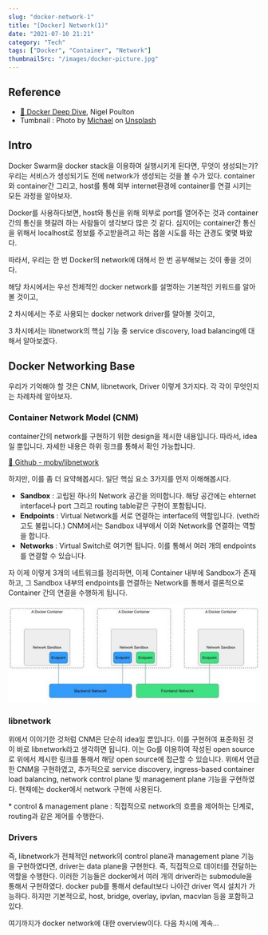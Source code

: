 ```yaml
---
slug: "docker-network-1"
title: "[Docker] Network(1)"
date: "2021-07-10 21:21"
category: "Tech"
tags: ["Docker", "Container", "Network"]
thumbnailSrc: "/images/docker-picture.jpg"
---
```


## Reference

- [🔗 Docker Deep Dive](https://www.oreilly.com/library/view/docker-deep-dive/9781800565135/), Nigel Poulton
- Tumbnail : Photo by [Michael](https://unsplash.com/@michael75?utm_source=unsplash&utm_medium=referral&utm_content=creditCopyText) on [Unsplash](https://unsplash.com/s/photos/cargo-ships?utm_source=unsplash&utm_medium=referral&utm_content=creditCopyText)

## Intro

Docker Swarm을 docker stack을 이용하여 실행시키게 된다면, 무엇이 생성되는가? 우리는 서비스가 생성되기도 전에 network가 생성되는 것을 볼 수가 있다. container와 container간 그리고, host를 통해 외부 internet환경에 container를 연결 시키는 모든 과정을 알아보자.

Docker를 사용하다보면, host와 통신을 위해 외부로 port를 열어주는 것과 container 간의 통신을 헷갈려 하는 사람들이 생각보다 많은 것 같다. 심지어는 container간 통신을 위해서 localhost로 정보를 주고받을려고 하는 몹쓸 시도를 하는 관경도 몇몇 봐왔다.

따라서, 우리는 한 번 Docker의 network에 대해서 한 번 공부해보는 것이 좋을 것이다.

해당 차시에서는 우선 전체적인 docker network를 설명하는 기본적인 키워드를 알아볼 것이고,

2 차시에서는 주로 사용되는 docker network driver를 알아볼 것이고,

3 차시에서는 libnetwork의 핵심 기능 중 service discovery, load balancing에 대해서 알아보겠다.

## Docker Networking Base

우리가 기억해야 할 것은 CNM, libnetwork, Driver 이렇게 3가지다. 각 각이 무엇인지는 차례차례 알아보자.

### Container Network Model (CNM)

container간의 network를 구현하기 위한 design을 제시한 내용입니다. 따라서, idea일 뿐입니다. 자세한 내용은 하위 링크를 통해서 확인 가능합니다.

[🔗 Github - moby/libnetwork](https://github.com/moby/libnetwork/blob/master/docs/design.md)

하지만, 이를 좀 더 요약해봅시다. 일단 핵심 요소 3가지를 먼저 이해해봅시다.

- **Sandbox** : 고립된 하나의 Network 공간을 의미합니다. 해당 공간에는 ehternet interface나 port 그리고 routing table같은 구현이 포함됩니다.
- **Endpoints** : Virtual Network를 서로 연결하는 interface의 역할입니다. (veth라고도 불립니다.) CNM에서는 Sandbox 내부에서 이와 Network를 연결하는 역할을 합니다.
- **Networks** : Virtual Switch로 여기면 됩니다. 이를 통해서 여러 개의 endpoints를 연결할 수 있습니다.

자 이제 이렇게 3개의 네트워크를 정리하면, 이제 Container 내부에 Sandbox가 존재하고, 그 Sandbox 내부의 endpoints를 연결하는 Network를 통해서 결론적으로 Container 간의 연결을 수행하게 됩니다.

![cnm](/images/cnm.jpeg)

### libnetwork

위에서 이야기한 것처럼 CNM은 단순히 idea일 뿐입니다. 이를 구현허여 표준화된 것이 바로 libnetwork라고 생각하면 됩니다. 이는 Go를 이용하여 작성된 open source로 위에서 제시한 링크를 통해서 해당 open source에 접근할 수 있습니다. 위에서 언급한 CNM을 구현하였고, 추가적으로 service discovery, ingress-based container load balancing, network control plane 및 management plane 기능을 구현하였다. 현재에는 docker에서 network 구현에 사용된다.

\* control & management plane : 직접적으로 network의 흐름을 제어하는 단계로, routing과 같은 제어를 수행한다.

### Drivers

즉, libnetwork가 전체적인 network의 control plane과 management plane 기능을 구현하였다면, driver는 data plane을 구현한다. 즉, 직접적으로 데이터를 전달하는 역할을 수행한다. 이러한 기능들은 docker에서 여러 개의 driver라는 submodule을 통해서 구현하였다. docker pub를 통해서 default보다 나아간 driver 역시 설치가 가능하다. 하지만 기본적으로, host, bridge, overlay, ipvlan, macvlan 등을 포함하고 있다.

여기까지가 docker network에 대한 overview이다. 다음 차시에 계속...
